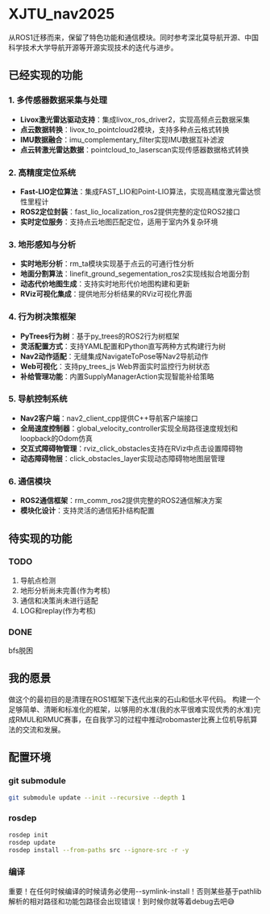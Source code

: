 # XJTU_nav2025

从ROS1迁移而来，保留了特色功能和通信模块。同时参考深北莫导航开源、中国科学技术大学导航开源等开源实现技术的迭代与进步。

## 已经实现的功能

### 1. 多传感器数据采集与处理
- **Livox激光雷达驱动支持**：集成livox_ros_driver2，实现高频点云数据采集
- **点云数据转换**：livox_to_pointcloud2模块，支持多种点云格式转换
- **IMU数据融合**：imu_complementary_filter实现IMU数据互补滤波
- **点云转激光雷达数据**：pointcloud_to_laserscan实现传感器数据格式转换

### 2. 高精度定位系统
- **Fast-LIO定位算法**：集成FAST_LIO和Point-LIO算法，实现高精度激光雷达惯性里程计
- **ROS2定位封装**：fast_lio_localization_ros2提供完整的定位ROS2接口
- **实时定位服务**：支持点云地图匹配定位，适用于室内外复杂环境

### 3. 地形感知与分析
- **实时地形分析**：rm_ta模块实现基于点云的可通行性分析
- **地面分割算法**：linefit_ground_segementation_ros2实现线拟合地面分割
- **动态代价地图生成**：支持实时地形代价地图构建和更新
- **RViz可视化集成**：提供地形分析结果的RViz可视化界面

### 4. 行为树决策框架
- **PyTrees行为树**：基于py_trees的ROS2行为树框架
- **灵活配置方式**：支持YAML配置和Python直写两种方式构建行为树
- **Nav2动作适配**：无缝集成NavigateToPose等Nav2导航动作
- **Web可视化**：支持py_trees_js Web界面实时监控行为树状态
- **补给管理功能**：内置SupplyManagerAction实现智能补给策略

### 5. 导航控制系统
- **Nav2客户端**：nav2_client_cpp提供C++导航客户端接口
- **全局速度控制器**：global_velocity_controller实现全局路径速度规划和loopback的Odom仿真
- **交互式障碍物管理**：rviz_click_obstacles支持在RViz中点击设置障碍物
- **动态障碍物层**：click_obstacles_layer实现动态障碍物地图层管理

### 6. 通信模块
- **ROS2通信框架**：rm_comm_ros2提供完整的ROS2通信解决方案
- **模块化设计**：支持灵活的通信拓扑结构配置

## 待实现的功能

### TODO
1. 导航点检测
2. 地形分析尚未完善(作为考核)
3. 通信和决策尚未进行适配
4. LOG和replay(作为考核)

### DONE

bfs脱困

## 我的愿景

做这个的最初目的是清理在ROS1框架下迭代出来的石山和低水平代码。
构建一个足够简单、清晰和标准化的框架，以够用的水准(我的水平很难实现优秀的水准)完成RMUL和RMUC赛事，在自我学习的过程中推动robomaster比赛上位机导航算法的交流和发展。

## 配置环境

### git submodule

```bash
git submodule update --init --recursive --depth 1
```

### rosdep 

```bash
rosdep init 
rosdep update
rosdep install --from-paths src --ignore-src -r -y  
```

### 编译

重要！在任何时候编译的时候请务必使用--symlink-install！否则某些基于pathlib解析的相对路径和功能包路径会出现错误！到时候你就等着debug去吧😅